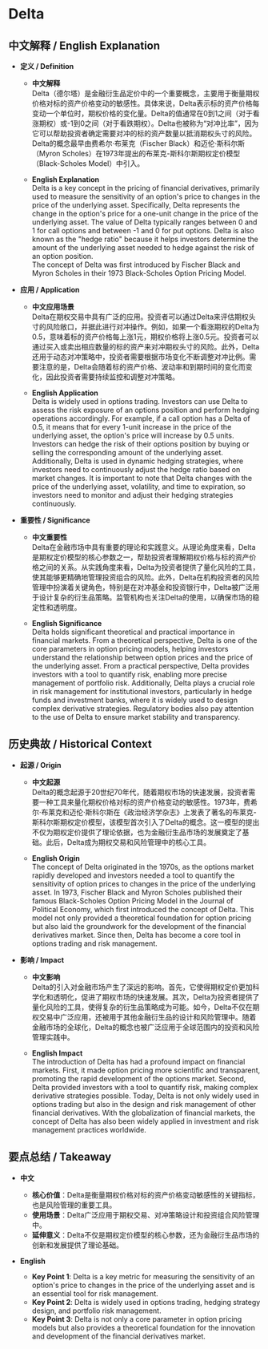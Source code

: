 # Delta

## 中文解释 / English Explanation

* **定义 / Definition**  
  - **中文解释**  
    Delta（德尔塔）是金融衍生品定价中的一个重要概念，主要用于衡量期权价格对标的资产价格变动的敏感性。具体来说，Delta表示标的资产价格每变动一个单位时，期权价格的变化量。Delta的值通常在0到1之间（对于看涨期权）或-1到0之间（对于看跌期权）。Delta也被称为“对冲比率”，因为它可以帮助投资者确定需要对冲的标的资产数量以抵消期权头寸的风险。  
    Delta的概念最早由费希尔·布莱克（Fischer Black）和迈伦·斯科尔斯（Myron Scholes）在1973年提出的布莱克-斯科尔斯期权定价模型（Black-Scholes Model）中引入。

  - **English Explanation**  
    Delta is a key concept in the pricing of financial derivatives, primarily used to measure the sensitivity of an option's price to changes in the price of the underlying asset. Specifically, Delta represents the change in the option's price for a one-unit change in the price of the underlying asset. The value of Delta typically ranges between 0 and 1 for call options and between -1 and 0 for put options. Delta is also known as the "hedge ratio" because it helps investors determine the amount of the underlying asset needed to hedge against the risk of an option position.  
    The concept of Delta was first introduced by Fischer Black and Myron Scholes in their 1973 Black-Scholes Option Pricing Model.

* **应用 / Application**  
  - **中文应用场景**  
    Delta在期权交易中具有广泛的应用。投资者可以通过Delta来评估期权头寸的风险敞口，并据此进行对冲操作。例如，如果一个看涨期权的Delta为0.5，意味着标的资产价格每上涨1元，期权价格将上涨0.5元。投资者可以通过买入或卖出相应数量的标的资产来对冲期权头寸的风险。此外，Delta还用于动态对冲策略中，投资者需要根据市场变化不断调整对冲比例。需要注意的是，Delta会随着标的资产价格、波动率和到期时间的变化而变化，因此投资者需要持续监控和调整对冲策略。

  - **English Application**  
    Delta is widely used in options trading. Investors can use Delta to assess the risk exposure of an options position and perform hedging operations accordingly. For example, if a call option has a Delta of 0.5, it means that for every 1-unit increase in the price of the underlying asset, the option's price will increase by 0.5 units. Investors can hedge the risk of their options position by buying or selling the corresponding amount of the underlying asset. Additionally, Delta is used in dynamic hedging strategies, where investors need to continuously adjust the hedge ratio based on market changes. It is important to note that Delta changes with the price of the underlying asset, volatility, and time to expiration, so investors need to monitor and adjust their hedging strategies continuously.

* **重要性 / Significance**  
  - **中文重要性**  
    Delta在金融市场中具有重要的理论和实践意义。从理论角度来看，Delta是期权定价模型的核心参数之一，帮助投资者理解期权价格与标的资产价格之间的关系。从实践角度来看，Delta为投资者提供了量化风险的工具，使其能够更精确地管理投资组合的风险。此外，Delta在机构投资者的风险管理中扮演着关键角色，特别是在对冲基金和投资银行中，Delta被广泛用于设计复杂的衍生品策略。监管机构也关注Delta的使用，以确保市场的稳定性和透明度。

  - **English Significance**  
    Delta holds significant theoretical and practical importance in financial markets. From a theoretical perspective, Delta is one of the core parameters in option pricing models, helping investors understand the relationship between option prices and the price of the underlying asset. From a practical perspective, Delta provides investors with a tool to quantify risk, enabling more precise management of portfolio risk. Additionally, Delta plays a crucial role in risk management for institutional investors, particularly in hedge funds and investment banks, where it is widely used to design complex derivative strategies. Regulatory bodies also pay attention to the use of Delta to ensure market stability and transparency.

## 历史典故 / Historical Context

* **起源 / Origin**  
  - **中文起源**  
    Delta的概念起源于20世纪70年代，随着期权市场的快速发展，投资者需要一种工具来量化期权价格对标的资产价格变动的敏感性。1973年，费希尔·布莱克和迈伦·斯科尔斯在《政治经济学杂志》上发表了著名的布莱克-斯科尔斯期权定价模型，该模型首次引入了Delta的概念。这一模型的提出不仅为期权定价提供了理论依据，也为金融衍生品市场的发展奠定了基础。此后，Delta成为期权交易和风险管理中的核心工具。

  - **English Origin**  
    The concept of Delta originated in the 1970s, as the options market rapidly developed and investors needed a tool to quantify the sensitivity of option prices to changes in the price of the underlying asset. In 1973, Fischer Black and Myron Scholes published their famous Black-Scholes Option Pricing Model in the Journal of Political Economy, which first introduced the concept of Delta. This model not only provided a theoretical foundation for option pricing but also laid the groundwork for the development of the financial derivatives market. Since then, Delta has become a core tool in options trading and risk management.

* **影响 / Impact**  
  - **中文影响**  
    Delta的引入对金融市场产生了深远的影响。首先，它使得期权定价更加科学化和透明化，促进了期权市场的快速发展。其次，Delta为投资者提供了量化风险的工具，使得复杂的衍生品策略成为可能。如今，Delta不仅在期权交易中广泛应用，还被用于其他金融衍生品的设计和风险管理中。随着金融市场的全球化，Delta的概念也被广泛应用于全球范围内的投资和风险管理实践中。

  - **English Impact**  
    The introduction of Delta has had a profound impact on financial markets. First, it made option pricing more scientific and transparent, promoting the rapid development of the options market. Second, Delta provided investors with a tool to quantify risk, making complex derivative strategies possible. Today, Delta is not only widely used in options trading but also in the design and risk management of other financial derivatives. With the globalization of financial markets, the concept of Delta has also been widely applied in investment and risk management practices worldwide.

## 要点总结 / Takeaway

* **中文**  
  - **核心价值**：Delta是衡量期权价格对标的资产价格变动敏感性的关键指标，也是风险管理的重要工具。  
  - **使用场景**：Delta广泛应用于期权交易、对冲策略设计和投资组合风险管理中。  
  - **延伸意义**：Delta不仅是期权定价模型的核心参数，还为金融衍生品市场的创新和发展提供了理论基础。

* **English**  
  - **Key Point 1**: Delta is a key metric for measuring the sensitivity of an option's price to changes in the price of the underlying asset and is an essential tool for risk management.  
  - **Key Point 2**: Delta is widely used in options trading, hedging strategy design, and portfolio risk management.  
  - **Key Point 3**: Delta is not only a core parameter in option pricing models but also provides a theoretical foundation for the innovation and development of the financial derivatives market.